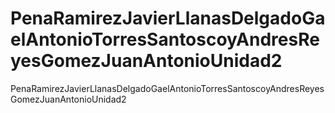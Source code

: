 # PenaRamirezJavierLlanasDelgadoGaelAntonioTorresSantoscoyAndresReyesGomezJuanAntonioUnidad2
PenaRamirezJavierLlanasDelgadoGaelAntonioTorresSantoscoyAndresReyesGomezJuanAntonioUnidad2
